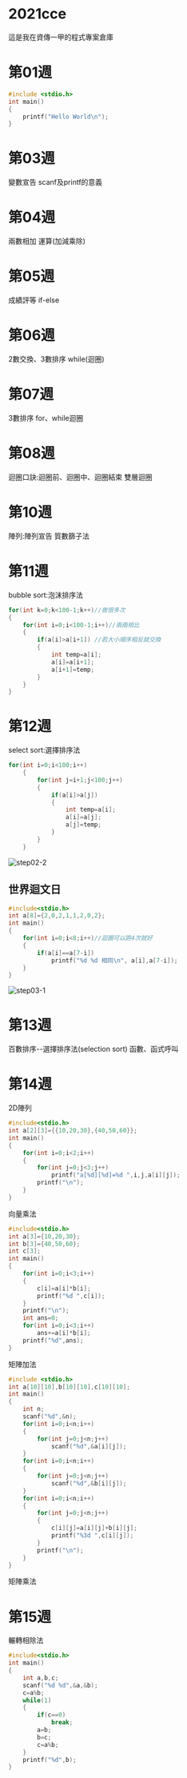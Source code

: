 # 2021cce
這是我在資傳一甲的程式專案倉庫


# 第01週
```c
#include <stdio.h>
int main()
{
    printf("Hello World\n");
}
```
# 第03週
變數宣告
scanf及printf的意義

# 第04週
兩數相加
運算(加減乘除)

# 第05週
成績評等
if-else

# 第06週
2數交換、3數排序
while(迴圈)

# 第07週
3數排序
for、while迴圈

# 第08週
迴圈口訣:迴圈前、迴圈中、迴圈結束
雙層迴圈

# 第10週
陣列:陣列宣告
質數篩子法

# 第11週
bubble sort:泡沫排序法
```c
for(int k=0;k<100-1;k++)//做很多次
{
    for(int i=0;i<100-1;i++)//兩兩相比
    {
        if(a[i]>a[i+1])	//若大小順序相反就交換
    	{
    		int temp=a[i];
    		a[i]=a[i+1];
    		a[i+1]=temp;
    	}
    }
}
```
# 第12週
select sort:選擇排序法
```c
for(int i=0;i<100;i++)
    {
        for(int j=i+1;j<100;j++)
        {
            if(a[i]>a[j])
            {
                int temp=a[i];
                a[i]=a[j];
                a[j]=temp;
            }
        }
    }
```
![step02-2](https://user-images.githubusercontent.com/81633513/144385993-a081aec5-4d45-4162-8f33-dba87cc9472d.png)

## 世界迴文日
```c
#include<stdio.h>
int a[8]={2,0,2,1,1,2,0,2};
int main()
{
    for(int i=0;i<8;i++)//迴圈可以跑4次就好
    {
        if(a[i]==a[7-i])
            printf("%d %d 相同\n", a[i],a[7-i]);
    }
}
```
![step03-1](https://user-images.githubusercontent.com/81633513/144391826-efafccd5-d538-4e12-82ce-5ff475c36d72.png)


# 第13週
百數排序--選擇排序法(selection sort)
函數、函式呼叫
# 第14週
2D陣列
```c
#include<stdio.h>
int a[2][3]={{10,20,30},{40,50,60}};
int main()
{
    for(int i=0;i<2;i++)
    {
        for(int j=0;j<3;j++)
            printf("a[%d][%d]=%d ",i,j,a[i][j]);
        printf("\n");
    }
}
```
向量乘法
```c
#include<stdio.h>
int a[3]={10,20,30};
int b[3]={40,50,60};
int c[3];
int main()
{
    for(int i=0;i<3;i++)
    {
        c[i]=a[i]*b[i];
        printf("%d ",c[i]);
    }
    printf("\n");
    int ans=0;
    for(int i=0;i<3;i++)
        ans+=a[i]*b[i];
    printf("%d",ans);
}
```
矩陣加法
```c
#include <stdio.h>
int a[10][10],b[10][10],c[10][10];
int main()
{
	int n;
	scanf("%d",&n);
	for(int i=0;i<n;i++)
	{
		for(int j=0;j<n;j++)
			scanf("%d",&a[i][j]);
	}
	for(int i=0;i<n;i++)
	{
		for(int j=0;j<n;j++)
			scanf("%d",&b[i][j]);
	}
	for(int i=0;i<n;i++)
	{
		for(int j=0;j<n;j++)
		{
			c[i][j]=a[i][j]+b[i][j];
			printf("%3d ",c[i][j]);
		}
		printf("\n");
	}
}
```
矩陣乘法

# 第15週

輾轉相除法
```c
#include<stdio.h>
int main()
{
    int a,b,c;
    scanf("%d %d",&a,&b);
    c=a%b;
    while(1)
    {
    	if(c==0)
    		break;
    	a=b;
    	b=c;
    	c=a%b;
    }
    printf("%d",b);
}
```
